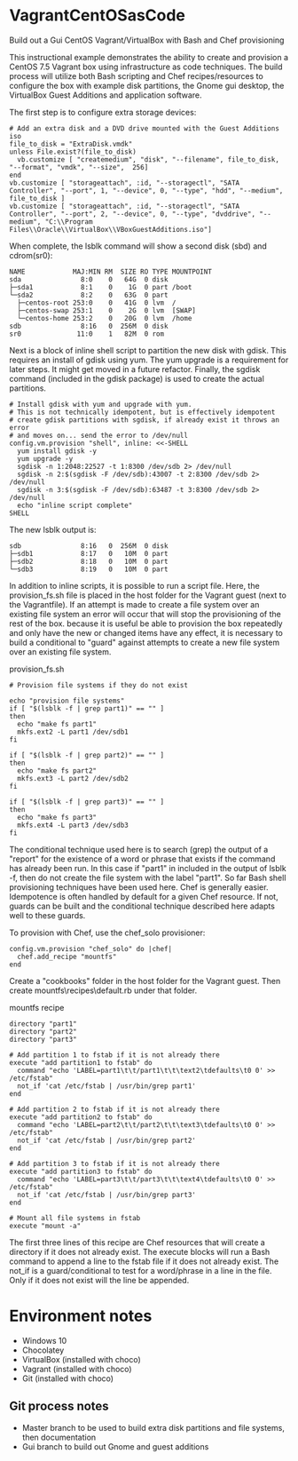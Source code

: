 # VagrantCentOSasCode
Build out a Gui CentOS Vagrant/VirtualBox with Bash and Chef provisioning

This instructional example demonstrates the ability to create and provision a CentOS 7.5 Vagrant box using infrastructure as code techniques. The build process will utilize both Bash scripting and Chef recipes/resources to configure the box with example disk partitions, the Gnome gui desktop, the VirtualBox Guest Additions and application software.

The first step is to configure extra storage devices:
```
# Add an extra disk and a DVD drive mounted with the Guest Additions iso
file_to_disk = "ExtraDisk.vmdk"
unless File.exist?(file_to_disk)
  vb.customize [ "createmedium", "disk", "--filename", file_to_disk, "--format", "vmdk", "--size",  256]
end
vb.customize [ "storageattach", :id, "--storagectl", "SATA Controller", "--port", 1, "--device", 0, "--type", "hdd", "--medium", file_to_disk ]
vb.customize [ "storageattach", :id, "--storagectl", "SATA Controller", "--port", 2, "--device", 0, "--type", "dvddrive", "--medium", "C:\\Program Files\\Oracle\\VirtualBox\\VBoxGuestAdditions.iso"]
```

When complete, the lsblk command will show a second disk (sbd) and cdrom(sr0):
```
NAME            MAJ:MIN RM  SIZE RO TYPE MOUNTPOINT
sda               8:0    0   64G  0 disk
├─sda1            8:1    0    1G  0 part /boot
└─sda2            8:2    0   63G  0 part
  ├─centos-root 253:0    0   41G  0 lvm  /
  ├─centos-swap 253:1    0    2G  0 lvm  [SWAP]
  └─centos-home 253:2    0   20G  0 lvm  /home
sdb               8:16   0  256M  0 disk
sr0              11:0    1   82M  0 rom
```

Next is a block of inline shell script to partition the new disk with gdisk. This requires an install of gdisk using yum. The yum upgrade is a requirement for later steps. It might get moved in a future refactor. Finally, the sgdisk command (included in the gdisk package) is used to create the actual partitions. 

```
# Install gdisk with yum and upgrade with yum. 
# This is not technically idempotent, but is effectively idempotent
# create gdisk partitions with sgdisk, if already exist it throws an error 
# and moves on... send the error to /dev/null
config.vm.provision "shell", inline: <<-SHELL
  yum install gdisk -y
  yum upgrade -y
  sgdisk -n 1:2048:22527 -t 1:8300 /dev/sdb 2> /dev/null
  sgdisk -n 2:$(sgdisk -F /dev/sdb):43007 -t 2:8300 /dev/sdb 2> /dev/null
  sgdisk -n 3:$(sgdisk -F /dev/sdb):63487 -t 3:8300 /dev/sdb 2> /dev/null
  echo "inline script complete"
SHELL
```

The new lsblk output is:
```
sdb               8:16   0  256M  0 disk
├─sdb1            8:17   0   10M  0 part
├─sdb2            8:18   0   10M  0 part
└─sdb3            8:19   0   10M  0 part
```

In addition to inline scripts, it is possible to run a script file. Here, the provision_fs.sh file is placed in the host folder for the Vagrant guest (next to the Vagrantfile). If an attempt is made to create a file system over an existing file system an error will occur that will stop the provisioning of the rest of the box. because it is useful be able to provision the box repeatedly and only have the new or changed items have any effect, it is necessary to build a conditional to "guard" against attempts to create a new file system over an existing file system.

provision_fs.sh
```
# Provision file systems if they do not exist

echo "provision file systems"
if [ "$(lsblk -f | grep part1)" == "" ]
then
  echo "make fs part1"
  mkfs.ext2 -L part1 /dev/sdb1
fi

if [ "$(lsblk -f | grep part2)" == "" ]
then
  echo "make fs part2"
  mkfs.ext3 -L part2 /dev/sdb2
fi

if [ "$(lsblk -f | grep part3)" == "" ]
then
  echo "make fs part3"
  mkfs.ext4 -L part3 /dev/sdb3
fi
```

The conditional technique used here is to search (grep) the output of a "report" for the existence of a word or phrase that exists if the command has already been run. In this case if "part1" in included in the output of lsblk -f, then do not create the file system with the label "part1". So far Bash shell provisioning techniques have been used here. Chef is generally easier. Idempotence is often handled by default for a given Chef resource. If not, guards can be built and the conditional technique described here adapts well to these guards.

To provision with Chef, use the chef_solo provisioner:
```
config.vm.provision "chef_solo" do |chef|
  chef.add_recipe "mountfs"
end
```

Create a "cookbooks" folder in the host folder for the Vagrant guest. Then create mountfs\recipes\default.rb under that folder.

mountfs recipe
```
directory "part1"
directory "part2"
directory "part3"

# Add partition 1 to fstab if it is not already there
execute "add partition1 to fstab" do
  command "echo 'LABEL=part1\t\t/part1\t\t\text2\tdefaults\t0 0' >> /etc/fstab"
  not_if 'cat /etc/fstab | /usr/bin/grep part1'
end

# Add partition 2 to fstab if it is not already there
execute "add partition2 to fstab" do
  command "echo 'LABEL=part2\t\t/part2\t\t\text3\tdefaults\t0 0' >> /etc/fstab"
  not_if 'cat /etc/fstab | /usr/bin/grep part2'
end

# Add partition 3 to fstab if it is not already there
execute "add partition3 to fstab" do
  command "echo 'LABEL=part3\t\t/part3\t\t\text4\tdefaults\t0 0' >> /etc/fstab"
  not_if 'cat /etc/fstab | /usr/bin/grep part3'
end

# Mount all file systems in fstab
execute "mount -a"
```

The first three lines of this recipe are Chef resources that will create a directory if it does not already exist. The execute blocks will run a Bash command to append a line to the fstab file if it does not already exist. The not_if is a guard/conditional to test for a word/phrase in a line in the file. Only if it does not exist will the line be appended.

# Environment notes
* Windows 10
* Chocolatey
* VirtualBox (installed with choco)
* Vagrant (installed with choco)
* Git (installed with choco)

## Git process notes
* Master branch to be used to build extra disk partitions and file systems, then documentation
* Gui branch to build out Gnome and guest additions